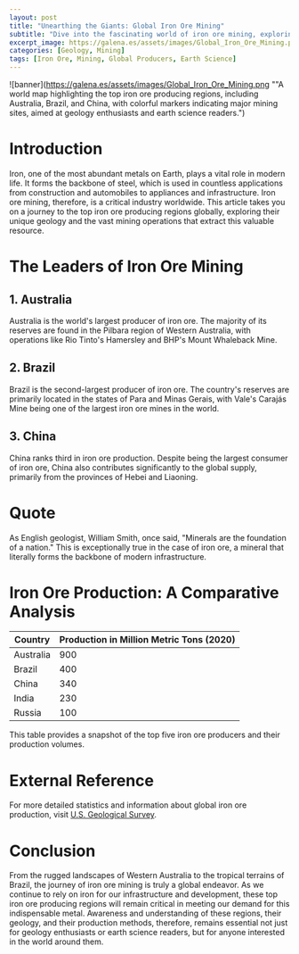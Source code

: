 ```yaml
---
layout: post
title: "Unearthing the Giants: Global Iron Ore Mining"
subtitle: "Dive into the fascinating world of iron ore mining, exploring the top producers globally."
excerpt_image: https://galena.es/assets/images/Global_Iron_Ore_Mining.png
categories: [Geology, Mining]
tags: [Iron Ore, Mining, Global Producers, Earth Science]
---
```


![banner](https://galena.es/assets/images/Global_Iron_Ore_Mining.png ""A world map highlighting the top iron ore producing regions, including Australia, Brazil, and China, with colorful markers indicating major mining sites, aimed at geology enthusiasts and earth science readers.")

# **Introduction**

Iron, one of the most abundant metals on Earth, plays a vital role in modern life. It forms the backbone of steel, which is used in countless applications from construction and automobiles to appliances and infrastructure. Iron ore mining, therefore, is a critical industry worldwide. This article takes you on a journey to the top iron ore producing regions globally, exploring their unique geology and the vast mining operations that extract this valuable resource.

# **The Leaders of Iron Ore Mining**

## **1. Australia**

Australia is the world's largest producer of iron ore. The majority of its reserves are found in the Pilbara region of Western Australia, with operations like Rio Tinto's Hamersley and BHP's Mount Whaleback Mine.

## **2. Brazil**

Brazil is the second-largest producer of iron ore. The country's reserves are primarily located in the states of Para and Minas Gerais, with Vale's Carajás Mine being one of the largest iron ore mines in the world.

## **3. China**

China ranks third in iron ore production. Despite being the largest consumer of iron ore, China also contributes significantly to the global supply, primarily from the provinces of Hebei and Liaoning.

# **Quote**

As English geologist, William Smith, once said, "Minerals are the foundation of a nation." This is exceptionally true in the case of iron ore, a mineral that literally forms the backbone of modern infrastructure.

# **Iron Ore Production: A Comparative Analysis**

| Country | Production in Million Metric Tons (2020) |
|---------|----------------------------------------|
| Australia | 900 |
| Brazil | 400 |
| China | 340 |
| India | 230 |
| Russia | 100 |

This table provides a snapshot of the top five iron ore producers and their production volumes.

# **External Reference**

For more detailed statistics and information about global iron ore production, visit [U.S. Geological Survey](https://www.usgs.gov/centers/nmic/iron-ore-statistics-and-information).

# **Conclusion**

From the rugged landscapes of Western Australia to the tropical terrains of Brazil, the journey of iron ore mining is truly a global endeavor. As we continue to rely on iron for our infrastructure and development, these top iron ore producing regions will remain critical in meeting our demand for this indispensable metal. Awareness and understanding of these regions, their geology, and their production methods, therefore, remains essential not just for geology enthusiasts or earth science readers, but for anyone interested in the world around them.
